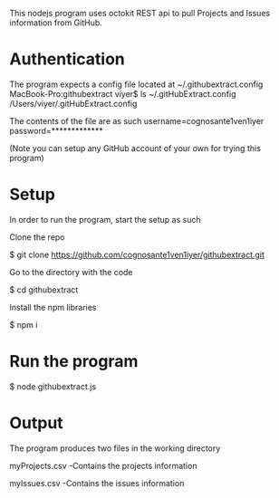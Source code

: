 This nodejs program uses octokit REST api to pull Projects and Issues information from GitHub.

Authentication
==============

The program expects a config file located at ~/.githubextract.config
MacBook-Pro:githubextract viyer$ ls ~/.gitHubExtract.config 
/Users/viyer/.gitHubExtract.config

The contents of the file are as such
username=cognosante1ven1iyer
password=*************

(Note you can setup any GitHub account of your own for trying this program)

Setup
=====

In order to run the program, start the setup as such

Clone the repo

$ git clone https://github.com/cognosante1ven1iyer/githubextract.git

Go to the directory with the code

$ cd githubextract

Install the npm libraries

$ npm i

Run the program
===============

$ node githubextract.js

Output
======

The program produces two files in the working directory

myProjects.csv
-Contains the projects information

myIssues.csv
-Contains the issues information


